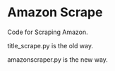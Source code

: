 # Amazon Scrape

Code for Scraping Amazon.


title_scrape.py is the old way.

amazonscraper.py is the new way.
